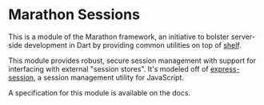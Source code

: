 # Marathon Sessions

This is a module of the Marathon framework, an initiative to bolster server-side development in Dart by providing
common utilities on top of [shelf](https://pub.dev/packages/shelf).

This module provides robust, secure session management with support for interfacing with external "session stores".
It's modeled off of [express-session](https://www.npmjs.com/package/express-session), a session management utility for
JavaScript.

A specification for this module is available on the docs.